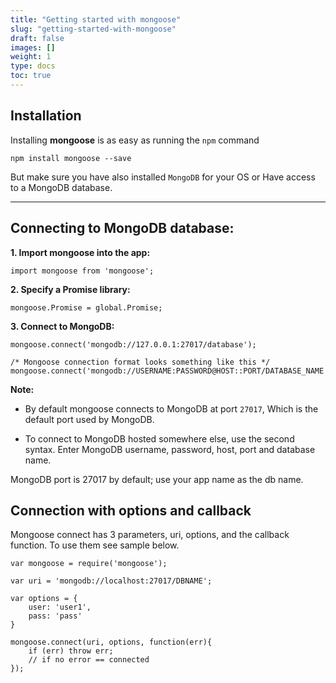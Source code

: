 ```yaml
---
title: "Getting started with mongoose"
slug: "getting-started-with-mongoose"
draft: false
images: []
weight: 1
type: docs
toc: true
---
```


## Installation
Installing **mongoose** is as easy as running the `npm` command

`npm install mongoose --save`

But make sure you have also installed `MongoDB` for your OS or Have access to a MongoDB database.


----------


## Connecting to MongoDB database: ##

**1. Import mongoose into the app:**

    import mongoose from 'mongoose';


**2. Specify a Promise library:**

    mongoose.Promise = global.Promise;


**3. Connect to MongoDB:**

    mongoose.connect('mongodb://127.0.0.1:27017/database');

    /* Mongoose connection format looks something like this */
    mongoose.connect('mongodb://USERNAME:PASSWORD@HOST::PORT/DATABASE_NAME');


**Note:**
- By default mongoose connects to MongoDB at port `27017`, Which is the default port used by MongoDB.

- To connect to MongoDB hosted somewhere else, use the second syntax. Enter MongoDB username, password, host, port and database name.

MongoDB port is 27017 by default; use your app name as the db name.

## Connection with options and callback
Mongoose connect has 3 parameters, uri, options, and the callback function. To use them see sample below.
<!-- language: lang-js -->

    var mongoose = require('mongoose');
    
    var uri = 'mongodb://localhost:27017/DBNAME';

    var options = {
        user: 'user1',
        pass: 'pass'
    }

    mongoose.connect(uri, options, function(err){
        if (err) throw err;
        // if no error == connected
    });

